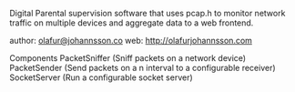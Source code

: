 Digital Parental supervision software that uses pcap.h
to monitor network traffic on multiple devices and
aggregate data to a web frontend.


author: olafur@johannsson.co
web: http://olafurjohannsson.com

Components
  PacketSniffer (Sniff packets on a network device)
  PacketSender  (Send packets on a n interval to a configurable receiver)
  SocketServer  (Run a configurable socket server)
  
